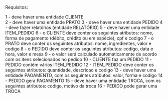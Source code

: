 Requisitos:

1 - deve haver uma entidade CLIENTE <br/>
2 - deve haver uma entidade PRATO
3 - deve haver uma entidade PEDIDO
4 - deve fazer relatórios (entidade RELATÓRIO)
5 - deve haver uma entidade ITEM_PEDIDO
6 - o CLIENTE deve conter os seguintes atributos: nome, forma de pagamento (débito, crédito ou em espécie), cpf e codigo
7 - o PRATO deve conter os seguintes atributos: nome, ingredientes, valor e codigo
8 - o PEDIDO deve conter os seguintes atributos: codigo, data e hora, valor e mesa
9 - o valor será calculado automaticamente de acordo com os itens selecionados no pedido
10 - CLIENTE faz um PEDIDO
11 - PEDIDO contém vários ITEM_PEDIDO
12 - ITEM_PEDIDO deve conter os seguintes atributos: quantidade, descricao e codigo
13 - deve haver uma entidade PAGAMENTO, com os seguintes atributos: valor, forma e codigo 
14 - PEDIDO gera PAGAMENTO
15 - deve haver uma entidade TROCA, com os seguintes atributos: codigo, motivo da troca
16 - PEDIDO pode gerar uma TROCA
